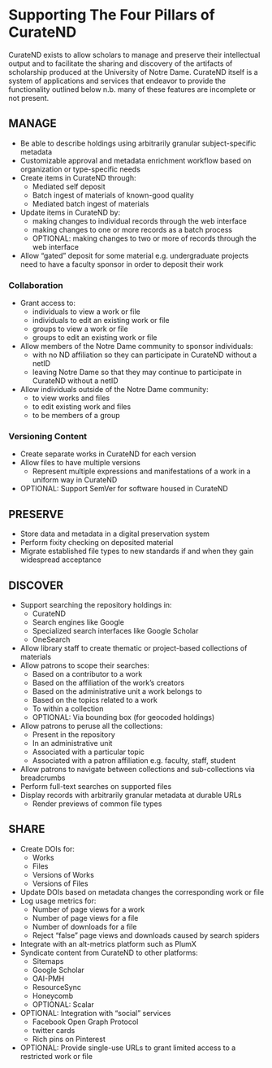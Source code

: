 # Supporting The Four Pillars of CurateND
CurateND exists to allow scholars to manage and preserve their intellectual output and to facilitate the sharing and discovery of the artifacts of scholarship produced at the University of Notre Dame. CurateND itself is a system of applications and services that endeavor to provide the functionality outlined below n.b. many of these features are incomplete or not present.

## MANAGE
- Be able to describe holdings using arbitrarily granular subject-specific metadata
- Customizable approval and metadata enrichment workflow based on organization or type-specific needs
- Create items in CurateND through:
	- Mediated self deposit
	- Batch ingest of materials of known-good quality
	- Mediated batch ingest of materials
- Update items in CurateND by:
	- making changes to individual records through the web interface
	- making changes to one or more records as a batch process
	- OPTIONAL: making changes to two or more of records through the web interface
- Allow “gated” deposit for some material e.g. undergraduate projects need to have a faculty sponsor in order to deposit their work

### Collaboration
- Grant access to:
	- individuals to view a work or file
	- individuals to edit an existing work or file
	- groups to view a work or file
	- groups to edit an existing work or file
- Allow members of the Notre Dame community to sponsor individuals:
	- with no ND affiliation so they can participate in CurateND without a netID
	- leaving Notre Dame so that they may continue to participate in CurateND without a netID
- Allow individuals outside of the Notre Dame community:
	- to view works and files
	- to edit existing work and files
	- to be members of a group

### Versioning Content
- Create separate works in CurateND for each version
- Allow files to have multiple versions
	- Represent multiple expressions and manifestations of a work in a uniform way in CurateND
- OPTIONAL: Support SemVer for software housed in CurateND

## PRESERVE
- Store data and metadata in a digital preservation system
- Perform fixity checking on deposited material
- Migrate established file types to new standards if and when they gain widespread acceptance

## DISCOVER
- Support searching the repository holdings in:
	- CurateND
	- Search engines like Google
	- Specialized search interfaces like Google Scholar
	- OneSearch
- Allow library staff to create thematic or project-based collections of materials  
- Allow patrons to scope their searches:
	- Based on a contributor to a work
	- Based on the affiliation of the work’s creators
	- Based on the administrative unit a work belongs to
	- Based on the topics related to a work
	- To within a collection
	- OPTIONAL: Via bounding box (for geocoded holdings)
- Allow patrons to peruse all the collections:
	- Present in the repository
	- In an administrative unit
	- Associated with a particular topic
	- Associated with a patron affiliation e.g. faculty, staff, student
- Allow patrons to navigate between collections and sub-collections via breadcrumbs
- Perform full-text searches on supported files
- Display records with arbitrarily granular metadata at durable URLs
	- Render previews of common file types

## SHARE
- Create DOIs for:
	- Works
	- Files
	- Versions of Works
	- Versions of Files
- Update DOIs based on metadata changes the corresponding work or file
- Log usage metrics for:
	- Number of page views for a work
	- Number of page views for a file
	- Number of downloads for a file
	- Reject “false” page views and downloads caused by search spiders
- Integrate with an alt-metrics platform such as PlumX
- Syndicate content from CurateND to other platforms:
	- Sitemaps
	- Google Scholar
	- OAI-PMH
	- ResourceSync
	- Honeycomb
	- OPTIONAL: Scalar
- OPTIONAL: Integration with “social” services
	- Facebook Open Graph Protocol
	- twitter cards
	- Rich pins on Pinterest
- OPTIONAL: Provide single-use URLs to grant limited access to a restricted work or file
